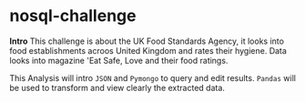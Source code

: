 # nosql-challenge

**Intro**
This challenge is about the UK Food Standards Agency, it looks into food establishments acroos United Kingdom and rates their hygiene. Data looks into magazine 'Eat Safe, Love and their food ratings.

This Analysis will intro `JSON` and `Pymongo` to query and edit results. `Pandas` will be used to transform and view clearly the extracted data.
